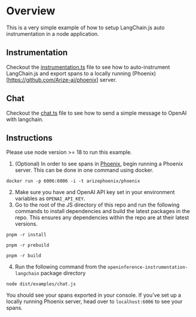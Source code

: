 # Overview
This is a very simple example of how to setup LangChain.js auto instrumentation in a node application. 

## Instrumentation
Checkout the [instrumentation.ts](./instrumentation.ts) file to see how to auto-instrument LangChain.js and export spans to a locally running (Phoenix)[https://github.com/Arize-ai/phoenix] server.

## Chat

Checkout the [chat.ts](./chat.ts) file to see how to send a simple message to OpenAI with langchain.

## Instructions
Please use node version >= 18 to run this example.
1. (Optional) In order to see spans in [Phoenix](https://github.com/Arize-ai/phoenix), begin running a Phoenix server. This can be done in one command using docker.
```
docker run -p 6006:6006 -i -t arizephoenix/phoenix
```
2. Make sure you have and OpenAI API key set in your environment variables as `OPENAI_API_KEY`.
3. Go to the root of the JS directory of this repo and run the following commands to install dependencies and build the latest packages in the repo. This ensures any dependencies within the repo are at their latest versions.
```shell
pnpm -r install
```
```shell
pnpm -r prebuild
```  
```shell
pnpm -r build
```
4. Run the following command from the `openinference-instrumentation-langchain` package directory
```shell
node dist/examples/chat.js
```

You should see your spans exported in your console. If you've set up a locally running Phoenix server, head over to `localhost:6006` to see your spans.
